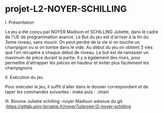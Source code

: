 # projet-L2-NOYER-SCHILLING 

I. Présentation 

Le jeu a été conçu par NOYER Madison et SCHILLING Juliette, dans le cadre de l'UE de programmation avancé.
Le But du jeu est d'arriver à la fin du 3eme niveau, sans mourir.
On peut perdre de la vie si on touche un champigon ou si on tombe dans le vide. 
Au debut du jeu on obtient 3 vies que l'on récupère à chaque début de niveau.
Le but est de ramasser un maximum de pièce durant la partie. 
Il y a également des murs, pour permettre d'attrapper les pièces en hauteur et éviter plus facilement les champignons 


II. Exécution du jeu

Pour exécuter le jeu, il suffit d'aller dans le dossier correspondant et de taper les commandes suivantes :
make
puis :
./main

III. Binome 
Juliette schilling -noyer Madison 
adresse du git :https://gitlab.univ-lorraine.fr/noyer7u/projet-l2-noyer-schilling
